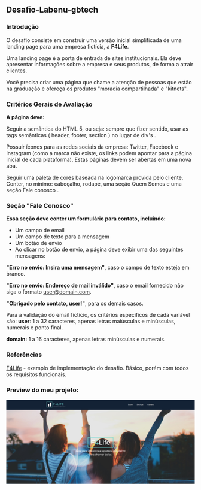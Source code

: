 ## Desafio-Labenu-gbtech

### Introdução
O desafio consiste em construir uma versão inicial simplificada de uma landing page para uma empresa fictícia, a **F4Life**.

Uma landing page é a porta de entrada de sites institucionais. Ela deve apresentar informações sobre a empresa e seus produtos, de forma a atrair clientes.

Você precisa criar uma página que chame a atenção de pessoas que estão na graduação e ofereça os produtos "moradia compartilhada" e "kitnets".

### Critérios Gerais de Avaliação
**A página deve:**

Seguir a semântica do HTML 5, ou seja: sempre que fizer sentido, usar as tags semânticas ( header, footer, section ) no lugar de div's .

Possuir ícones para as redes sociais da empresa: Twitter, Facebook e Instagram (como a marca não existe, os links podem apontar para a página inicial de cada plataforma). Estas páginas devem ser abertas em uma nova aba.

Seguir uma paleta de cores baseada na logomarca provida pelo cliente.
Conter, no mínimo: cabeçalho, rodapé, uma seção Quem Somos e uma seção Fale conosco .

### Seção "Fale Conosco"
**Essa seção deve conter um formulário para contato, incluindo:**

- Um campo de email
- Um campo de texto para a mensagem
- Um botão de envio
- Ao clicar no botão de envio, a página deve exibir uma das seguintes mensagens:

**"Erro no envio: Insira uma mensagem"**, caso o campo de texto esteja em branco.

**"Erro no envio: Endereço de mail inválido"**, caso o email fornecido não siga o formato user@domain.com.

**"Obrigado pelo contato, user!"**, para os demais casos.

Para a validação do email fictício, os critérios específicos de cada variável são:
**user**: 1 a 32 caracteres, apenas letras maiúsculas e minúsculas, numerais e ponto final.

**domain:** 1 a 16 caracteres, apenas letras minúsculas e numerais.

### Referências
[F4Life](http://https://desafio-programa-desenvolve.surge.sh/ "F4Life") - exemplo de implementação do desafio. Básico, porém com todos os requisitos funcionais.

### Preview do meu projeto:

![](https://github.com/Leo-Rodrigues-199/Desafio-Labenu-gbtech/blob/main/preview.jpg)
